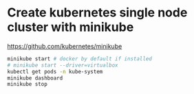 # Create kubernetes single node cluster with minikube

https://github.com/kubernetes/minikube

```bash
minikube start # docker by default if installed
# minikube start --driver=virtualbox
kubectl get pods -n kube-system
minikube dashboard
minikube stop
```